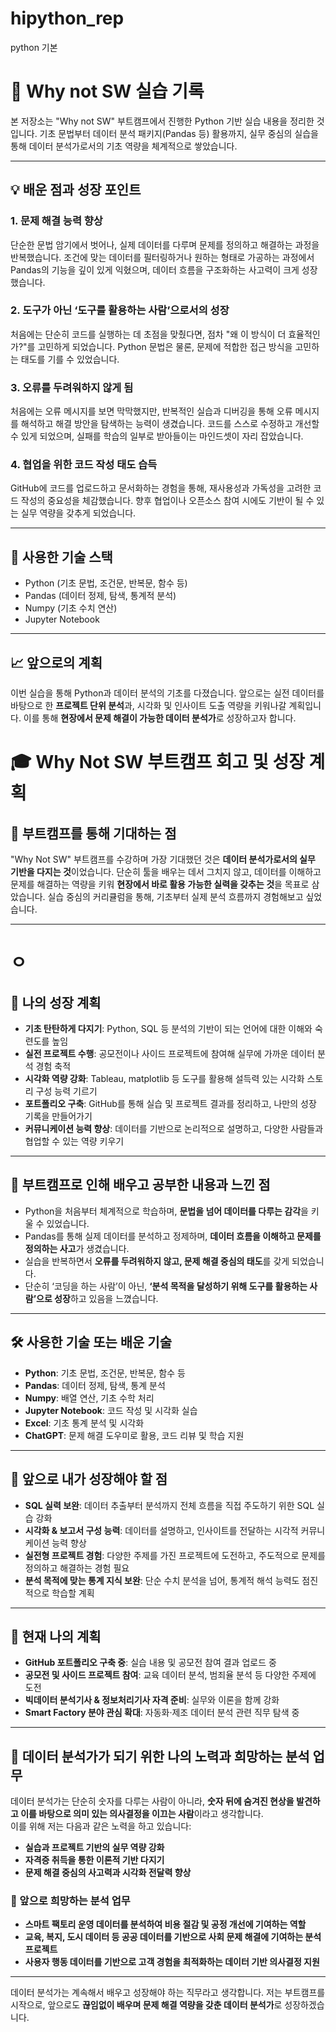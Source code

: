 # hipython_rep
python 기본
# 📁 Why not SW 실습 기록

본 저장소는 "Why not SW" 부트캠프에서 진행한 Python 기반 실습 내용을 정리한 것입니다. 기초 문법부터 데이터 분석 패키지(Pandas 등) 활용까지, 실무 중심의 실습을 통해 데이터 분석가로서의 기초 역량을 체계적으로 쌓았습니다.

---

## 💡 배운 점과 성장 포인트

### 1. 문제 해결 능력 향상
단순한 문법 암기에서 벗어나, 실제 데이터를 다루며 문제를 정의하고 해결하는 과정을 반복했습니다. 조건에 맞는 데이터를 필터링하거나 원하는 형태로 가공하는 과정에서 Pandas의 기능을 깊이 있게 익혔으며, 데이터 흐름을 구조화하는 사고력이 크게 성장했습니다.

### 2. 도구가 아닌 ‘도구를 활용하는 사람’으로서의 성장
처음에는 단순히 코드를 실행하는 데 초점을 맞췄다면, 점차 "왜 이 방식이 더 효율적인가?"를 고민하게 되었습니다. Python 문법은 물론, 문제에 적합한 접근 방식을 고민하는 태도를 기를 수 있었습니다.

### 3. 오류를 두려워하지 않게 됨
처음에는 오류 메시지를 보면 막막했지만, 반복적인 실습과 디버깅을 통해 오류 메시지를 해석하고 해결 방안을 탐색하는 능력이 생겼습니다. 코드를 스스로 수정하고 개선할 수 있게 되었으며, 실패를 학습의 일부로 받아들이는 마인드셋이 자리 잡았습니다.

### 4. 협업을 위한 코드 작성 태도 습득
GitHub에 코드를 업로드하고 문서화하는 경험을 통해, 재사용성과 가독성을 고려한 코드 작성의 중요성을 체감했습니다. 향후 협업이나 오픈소스 참여 시에도 기반이 될 수 있는 실무 역량을 갖추게 되었습니다.

---

## 🔧 사용한 기술 스택

- Python (기초 문법, 조건문, 반복문, 함수 등)
- Pandas (데이터 정제, 탐색, 통계적 분석)
- Numpy (기초 수치 연산)
- Jupyter Notebook

---

## 📈 앞으로의 계획

이번 실습을 통해 Python과 데이터 분석의 기초를 다졌습니다. 앞으로는 실전 데이터를 바탕으로 한 **프로젝트 단위 분석**과, 시각화 및 인사이트 도출 역량을 키워나갈 계획입니다. 이를 통해 **현장에서 문제 해결이 가능한 데이터 분석가**로 성장하고자 합니다.

# 🎓 Why Not SW 부트캠프 회고 및 성장 계획

## 📌 부트캠프를 통해 기대하는 점

"Why Not SW" 부트캠프를 수강하며 가장 기대했던 것은 **데이터 분석가로서의 실무 기반을 다지는 것**이었습니다. 단순히 툴을 배우는 데서 그치지 않고, 데이터를 이해하고 문제를 해결하는 역량을 키워 **현장에서 바로 활용 가능한 실력을 갖추는 것**을 목표로 삼았습니다. 실습 중심의 커리큘럼을 통해, 기초부터 실제 분석 흐름까지 경험해보고 싶었습니다.

---
# ㅇ

## 🚀 나의 성장 계획

- **기초 탄탄하게 다지기**: Python, SQL 등 분석의 기반이 되는 언어에 대한 이해와 숙련도를 높임  
- **실전 프로젝트 수행**: 공모전이나 사이드 프로젝트에 참여해 실무에 가까운 데이터 분석 경험 축적  
- **시각화 역량 강화**: Tableau, matplotlib 등 도구를 활용해 설득력 있는 시각화 스토리 구성 능력 기르기  
- **포트폴리오 구축**: GitHub를 통해 실습 및 프로젝트 결과를 정리하고, 나만의 성장 기록을 만들어가기  
- **커뮤니케이션 능력 향상**: 데이터를 기반으로 논리적으로 설명하고, 다양한 사람들과 협업할 수 있는 역량 키우기  

---

## 📘 부트캠프로 인해 배우고 공부한 내용과 느낀 점

- Python을 처음부터 체계적으로 학습하며, **문법을 넘어 데이터를 다루는 감각**을 키울 수 있었습니다.  
- Pandas를 통해 실제 데이터를 분석하고 정제하며, **데이터 흐름을 이해하고 문제를 정의하는 사고**가 생겼습니다.  
- 실습을 반복하면서 **오류를 두려워하지 않고, 문제 해결 중심의 태도**를 갖게 되었습니다.  
- 단순히 ‘코딩을 하는 사람’이 아닌, **‘분석 목적을 달성하기 위해 도구를 활용하는 사람’으로 성장**하고 있음을 느꼈습니다.

---

## 🛠️ 사용한 기술 또는 배운 기술

- **Python**: 기초 문법, 조건문, 반복문, 함수 등
- **Pandas**: 데이터 정제, 탐색, 통계 분석
- **Numpy**: 배열 연산, 기초 수학 처리
- **Jupyter Notebook**: 코드 작성 및 시각화 실습
- **Excel**: 기초 통계 분석 및 시각화
- **ChatGPT**: 문제 해결 도우미로 활용, 코드 리뷰 및 학습 지원

---

## 🌱 앞으로 내가 성장해야 할 점

- **SQL 실력 보완**: 데이터 추출부터 분석까지 전체 흐름을 직접 주도하기 위한 SQL 실습 강화  
- **시각화 & 보고서 구성 능력**: 데이터를 설명하고, 인사이트를 전달하는 시각적 커뮤니케이션 능력 향상  
- **실전형 프로젝트 경험**: 다양한 주제를 가진 프로젝트에 도전하고, 주도적으로 문제를 정의하고 해결하는 경험 필요  
- **분석 목적에 맞는 통계 지식 보완**: 단순 수치 분석을 넘어, 통계적 해석 능력도 점진적으로 학습할 계획  

---

## 📅 현재 나의 계획

- **GitHub 포트폴리오 구축 중**: 실습 내용 및 공모전 참여 결과 업로드 중  
- **공모전 및 사이드 프로젝트 참여**: 교육 데이터 분석, 범죄율 분석 등 다양한 주제에 도전  
- **빅데이터 분석기사 & 정보처리기사 자격 준비**: 실무와 이론을 함께 강화  
- **Smart Factory 분야 관심 확대**: 자동화·제조 데이터 분석 관련 직무 탐색 중  

---

## 💼 데이터 분석가가 되기 위한 나의 노력과 희망하는 분석 업무

데이터 분석가는 단순히 숫자를 다루는 사람이 아니라, **숫자 뒤에 숨겨진 현상을 발견하고 이를 바탕으로 의미 있는 의사결정을 이끄는 사람**이라고 생각합니다.  
이를 위해 저는 다음과 같은 노력을 하고 있습니다:

- **실습과 프로젝트 기반의 실무 역량 강화**
- **자격증 취득을 통한 이론적 기반 다지기**
- **문제 해결 중심의 사고력과 시각화 전달력 향상**

### 🎯 앞으로 희망하는 분석 업무

- **스마트 팩토리 운영 데이터를 분석하여 비용 절감 및 공정 개선에 기여하는 역할**
- **교육, 복지, 도시 데이터 등 공공 데이터를 기반으로 사회 문제 해결에 기여하는 분석 프로젝트**
- **사용자 행동 데이터를 기반으로 고객 경험을 최적화하는 데이터 기반 의사결정 지원**

---

데이터 분석가는 계속해서 배우고 성장해야 하는 직무라고 생각합니다. 저는 부트캠프를 시작으로, 앞으로도 **끊임없이 배우며 문제 해결 역량을 갖춘 데이터 분석가**로 성장하겠습니다.
